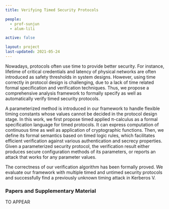 ```yaml
---
title: Verifying Timed Security Protocols

people:
  - prof-sunjun
  - alum-lili

active: false

layout: project
last-updated: 2021-05-24
---
```


<p>Nowadays, protocols often use time to provide better security. For instance, lifetime of critical credentials and latency of physical networks are often introduced as safety thresholds in system designs. However, using time correctly in protocol design is challenging, due to a lack of time related formal specification and verification techniques. Thus, we propose a comprehensive analysis framework to formally specify as well as automatically verify timed security protocols.</p>
<p>A parameterized method is introduced in our framework to handle flexible timing constants whose values cannot be decided in the protocol design stage. In this work, we first propose timed applied π-calculus as a formal specification language for timed protocols. It can express computation of continuous time as well as application of cryptographic functions. Then, we define its formal semantics based on timed logic rules, which facilitates efficient verification against various authentication and secrecy properties. Given a parameterized security protocol, the verification result either produces secure configuration methods of its parameters, or reports an attack that works for any parameter values.</p>
<p>The correctness of our verification algorithm has been formally proved. We evaluate our framework with multiple timed and untimed security protocols and successfully find a previously unknown timing attack in Kerberos V.</p>
<h3>Papers and Supplementary Material</h3>

TO APPEAR
